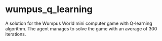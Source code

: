 # wumpus_q_learning
A solution for the Wumpus World mini computer game with Q-learning algorithm. The agent manages to solve the game with an average of 300 iterations.
